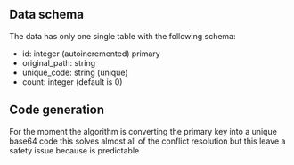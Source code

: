 ## Data schema

The data has only one single table with the following schema:

- id: integer (autoincremented) primary
- original_path: string
- unique_code: string (unique)
- count: integer (default is 0)

## Code generation

For the moment the algorithm is converting the primary key into a unique base64 code
this solves almost all of the conflict resolution but this leave a safety issue because is predictable

